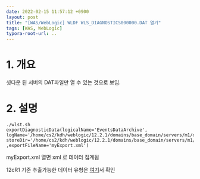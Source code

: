 ```yaml
---
date: 2022-02-15 11:57:12 +0900
layout: post
title: "[WAS/WebLogic] WLDF WLS_DIAGNOSTICS000000.DAT 열기"
tags: [WAS, WebLogic]
typora-root-url: ..
---
```



# 1. 개요

셧다운 된 서버의 DAT파일만 열 수 있는 것으로 보임.



# 2. 설명

```
./wlst.sh
exportDiagnosticData(logicalName='EventsDataArchive', logName='/home/cs2/kdh/weblogic/12.2.1/domains/base_domain/servers/m1/data/store/diagnostics/WLS_DIAGNOSTICS000000.DAT', storeDir='/home/cs2/kdh/weblogic/12.2.1/domains/base_domain/servers/m1/data/store/diagnostics' ,exportFileName='myExport.xml')
```



myExport.xml 열면 xml 로 데이터 집계됨

12cR1 기준 추출가능한 데이터 유형은 [여기](https://docs.oracle.com/middleware/1213/wls/WLSTC/reference.htm#WLSTC244)서 확인
